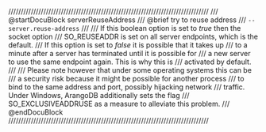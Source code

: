 ////////////////////////////////////////////////////////////////////////////////
/// @startDocuBlock serverReuseAddress
/// @brief try to reuse address
/// `--server.reuse-address`
///
/// If this boolean option is set to *true* then the socket option
/// SO_REUSEADDR is set on all server endpoints, which is the default.
/// If this option is set to *false* it is possible that it takes up
/// to a minute after a server has terminated until it is possible for
/// a new server to use the same endpoint again. This is why this is
/// activated by default.
///
/// Please note however that under some operating systems this can be
/// a security risk because it might be possible for another process
/// to bind to the same address and port, possibly hijacking network
/// traffic. Under Windows, ArangoDB additionally sets the flag
/// SO_EXCLUSIVEADDRUSE as a measure to alleviate this problem.
/// @endDocuBlock
////////////////////////////////////////////////////////////////////////////////